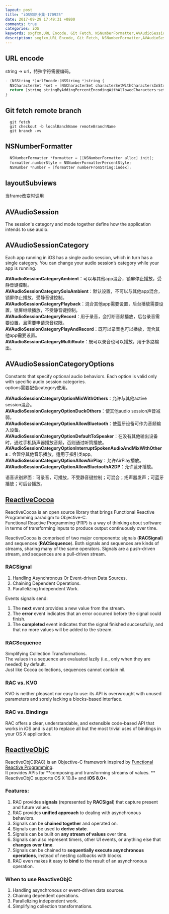 ```yaml
---
layout: post
title: "iOS知识小集-170925"
date: 2017-09-29 17:49:31 +0800
comments: true
categories: iOS
keywords: sxgfxm,URL Encode, Git Fetch, NSNumberFormatter,AVAudioSession,AVAudioSessionCategory,AVAudioSessionCategoryOptions,ReactiveCocoa, ReactiveObjC,RACSignal,RACSequence
description: sxgfxm,URL Encode, Git Fetch, NSNumberFormatter,AVAudioSession,AVAudioSessionCategory,AVAudioSessionCategoryOptions,ReactiveCocoa, ReactiveObjC,RACSignal,RACSequence
---
```


## URL encode
string -> url，特殊字符需要编码。
```objective-c
- (NSString *)urlEncode:(NSString *)string {
  NSCharacterSet *set = [NSCharacterSet characterSetWithCharactersInString:@";/?:@=&<>\"#%{}|\\^~[]` ()"].invertedSet;
  return [string stringByAddingPercentEncodingWithAllowedCharacters:set];
}
```

<!-- more -->

## Git fetch remote branch

```
  git fetch
  git checkout -b localBanchName remoteBranchName
  git branch -vv
```
## NSNumberFormatter
```objective-c
  NSNumberFormatter *formatter = [[NSNumberFormatter alloc] init];
  formatter.numberStyle = NSNumberFormatterPercentStyle;
  NSNumber *number = [formatter numberFromString:index];
```
## layoutSubviews
当frame改变时调用

## AVAudioSession
The session's category and mode together define how the application intends to use audio.

## AVAudioSessionCategory
Each app running in iOS has a single audio session, which in turn has a single category. You can change your audio session’s category while your app is running.  

**AVAudioSessionCategoryAmbient**：可以与其他app混合，锁屏停止播放，受静音键控制。  
**AVAudioSessionCategorySoloAmbient**：默认设置，不可以与其他app混合，锁屏停止播放，受静音键控制。  
**AVAudioSessionCategoryPlayback**：混合其他app需要设置，后台播放需要设置，锁屏继续播放，不受静音键控制。  
**AVAudioSessionCategoryRecord**：用于录音，会打断音频播放，后台录音需要设置，且需要申请录音权限。  
**AVAudioSessionCategoryPlayAndRecord**：既可以录音也可以播放，混合其他app需要设置。  
**AVAudioSessionCategoryMultiRoute**：既可以录音也可以播放，用于多路输出。  

## AVAudioSessionCategoryOptions
Constants that specify optional audio behaviors. Each option is valid only with specific audio session categories.  
options需要配合category使用。  

**AVAudioSessionCategoryOptionMixWithOthers**：允许与其他active session混合。  
**AVAudioSessionCategoryOptionDuckOthers**：使其他audio session声音减弱。  
**AVAudioSessionCategoryOptionAllowBluetooth**：使蓝牙设备可作为音频输入设备。  
**AVAudioSessionCategoryOptionDefaultToSpeaker**：在没有其他输出设备时，通过手机扬声器播放音频，否则通过听筒播放。  
**AVAudioSessionCategoryOptionInterruptSpokenAudioAndMixWithOthers**：会暂停其他音乐播放，适用于指引类app。  
**AVAudioSessionCategoryOptionAllowAirPlay**：允许AirPlay播放。  
**AVAudioSessionCategoryOptionAllowBluetoothA2DP**：允许蓝牙播放。  

语音识别界面：可录音，可播放，不受静音键控制；可混合；扬声器发声；可蓝牙播放；可后台播放。


## [ReactiveCocoa](https://github.com/ReactiveCocoa/ReactiveCocoa)
ReactiveCocoa is an open source library that brings Functional Reactive Programming paradigm to Objective-C.  
Functional Reactive Programming (FRP) is a way of thinking about software in terms of transforming inputs to produce output continuously over time.  

ReactiveCocoa is comprised of two major components: signals (**RACSignal**) and sequences (**RACSequence**).
Both signals and sequences are kinds of streams, sharing many of the same operators. Signals are a push-driven stream, and sequences are a pull-driven stream.  

### RACSignal
1. Handling Asynchronous Or Event-driven Data Sources.
2. Chaining Dependent Operations.
3. Parallelizing Independent Work.

Events signals send:  
1. The **next** event provides a new value from the stream.
2. The **error** event indicates that an error occurred before the signal could finish.
3. The **completed** event indicates that the signal finished successfully, and that no more values will be added to the stream.

### RACSequence
Simplifying Collection Transformations.  
The values in a sequence are evaluated lazily (i.e., only when they are needed) by default.  
Just like Cocoa collections, sequences cannot contain nil.  

### RAC vs. KVO
KVO is neither pleasant nor easy to use: its API is overwrought with unused parameters and sorely lacking a blocks-based interface.

### RAC vs. Bindings
RAC offers a clear, understandable, and extensible code-based API that works in iOS and is apt to replace all but the most trivial uses of bindings in your OS X application.

## [ReactiveObjC](https://github.com/ReactiveCocoa/ReactiveObjC)
ReactiveObjC(RAC) is an Objective-C framework inspired by [Functional Reactive Programming](https://en.wikipedia.org/wiki/Functional_reactive_programming).  
It provides APIs for **composing and transforming streams of values. **  
ReactiveObjC supports OS X 10.8+ and **iOS 8.0+**.  

### Features:
1. RAC provides **signals** (represented by **RACSigal**) that capture present and future values.
2. RAC provides **unified approach** to dealing with asynchronous behaviors.
3. Signals can be **chained together** and operated on.
4. Signals can be used to **derive state**.
5. Signals can be built on **any stream of values** over time.
6. Signals can also represent timers, other UI events, or anything else that **changes over time**.
7. Signals can be chained to **sequentially execute asynchronous operations**, instead of nesting callbacks with blocks.
8. RAC even makes it easy to **bind** to the result of an asynchronous operation.

### When to use ReactiveObjC
1. Handling asynchronous or event-driven data sources.
2. Chaining dependent operations.
3. Parallelizing independent work.
4. Simplifying collection transformations.